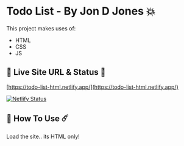 # Todo List - By Jon D Jones 💥

This project makes uses of:

- HTML
- CSS
- JS

## 👻 Live Site URL & Status 👺

[https://todo-list-html.netlify.app/](https://todo-list-html.netlify.app/)

[![Netlify Status](https://api.netlify.com/api/v1/badges/47a6f9e2-9401-46f2-a585-0c50343b13a8/deploy-status)](https://app.netlify.com/sites/todo-list-html/deploys)

## 👾 How To Use ☄️

Load the site.. its HTML only!
